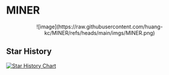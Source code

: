 # MINER

<p align="center">
    ![image](https://raw.githubusercontent.com/huang-kc/MINER/refs/heads/main/imgs/MINER.png)
<p>

## Star History

[![Star History Chart](https://api.star-history.com/svg?repos=huang-kc/MINER&type=Date)](https://star-history.com/#huang-kc/MINER&Date)

